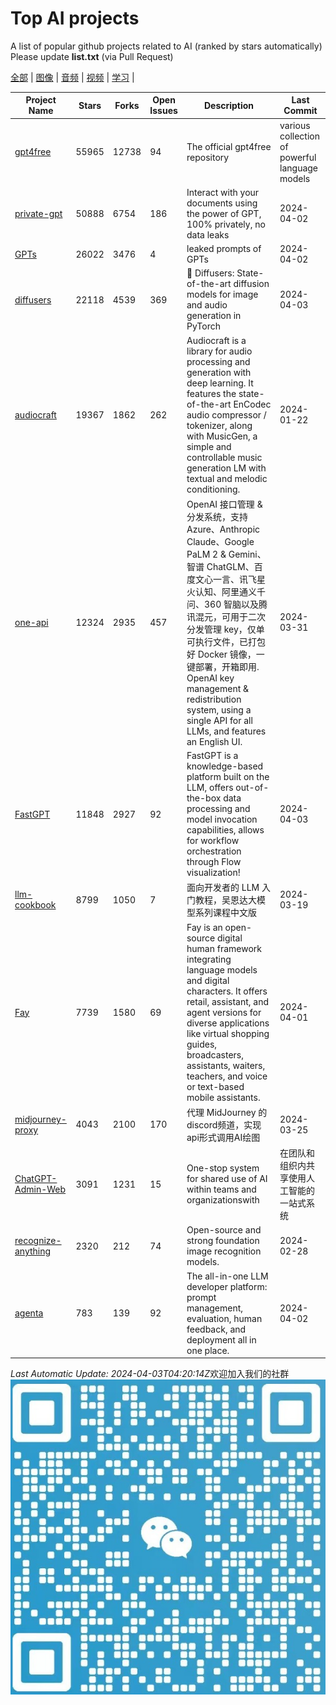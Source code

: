 # Top AI projects
A list of popular github projects related to AI (ranked by stars automatically)
Please update **list.txt** (via Pull Request)

<a href="./README.md">全部</a> |   <a href="./READMEpicture.md">图像</a> |   <a href="./READMEaudio.md">音频</a> | <a href="./READMEvideo.md">视频</a> | <a href="./READMElearn.md">学习</a> | 

| Project Name | Stars | Forks | Open Issues | Description | Last Commit |
| ------------ | ----- | ----- | ----------- | ----------- | ----------- |
| [gpt4free](https://github.com/xtekky/gpt4free) | 55965 | 12738 | 94 | The official gpt4free repository | various collection of powerful language models | 2024-03-28 |
| [private-gpt](https://github.com/zylon-ai/private-gpt) | 50888 | 6754 | 186 | Interact with your documents using the power of GPT, 100% privately, no data leaks | 2024-04-02 |
| [GPTs](https://github.com/linexjlin/GPTs) | 26022 | 3476 | 4 | leaked prompts of GPTs | 2024-04-02 |
| [diffusers](https://github.com/huggingface/diffusers) | 22118 | 4539 | 369 | 🤗 Diffusers: State-of-the-art diffusion models for image and audio generation in PyTorch | 2024-04-03 |
| [audiocraft](https://github.com/facebookresearch/audiocraft) | 19367 | 1862 | 262 | Audiocraft is a library for audio processing and generation with deep learning. It features the state-of-the-art EnCodec audio compressor / tokenizer, along with MusicGen, a simple and controllable music generation LM with textual and melodic conditioning. | 2024-01-22 |
| [one-api](https://github.com/songquanpeng/one-api) | 12324 | 2935 | 457 | OpenAI 接口管理 & 分发系统，支持 Azure、Anthropic Claude、Google PaLM 2 & Gemini、智谱 ChatGLM、百度文心一言、讯飞星火认知、阿里通义千问、360 智脑以及腾讯混元，可用于二次分发管理 key，仅单可执行文件，已打包好 Docker 镜像，一键部署，开箱即用. OpenAI key management & redistribution system, using a single API for all LLMs, and features an English UI. | 2024-03-31 |
| [FastGPT](https://github.com/labring/FastGPT) | 11848 | 2927 | 92 | FastGPT is a knowledge-based platform built on the LLM, offers out-of-the-box data processing and model invocation capabilities, allows for workflow orchestration through Flow visualization! | 2024-04-03 |
| [llm-cookbook](https://github.com/datawhalechina/llm-cookbook) | 8799 | 1050 | 7 | 面向开发者的 LLM 入门教程，吴恩达大模型系列课程中文版 | 2024-03-19 |
| [Fay](https://github.com/xszyou/Fay) | 7739 | 1580 | 69 | Fay is an open-source digital human framework integrating language models and digital characters. It offers retail, assistant, and agent versions for diverse applications like virtual shopping guides, broadcasters, assistants, waiters, teachers, and voice or text-based mobile assistants. | 2024-04-01 |
| [midjourney-proxy](https://github.com/novicezk/midjourney-proxy) | 4043 | 2100 | 170 | 代理 MidJourney 的discord频道，实现api形式调用AI绘图 | 2024-03-25 |
| [ChatGPT-Admin-Web](https://github.com/AprilNEA/ChatGPT-Admin-Web) | 3091 | 1231 | 15 | One-stop system for shared use of AI within teams and organizationswith | 在团队和组织内共享使用人工智能的一站式系统 | 2023-12-27 |
| [recognize-anything](https://github.com/xinyu1205/recognize-anything) | 2320 | 212 | 74 | Open-source and strong foundation image recognition models. | 2024-02-28 |
| [agenta](https://github.com/Agenta-AI/agenta) | 783 | 139 | 92 | The all-in-one LLM developer platform: prompt management, evaluation, human feedback, and deployment all in one place. | 2024-04-02 |

*Last Automatic Update: 2024-04-03T04:20:14Z*欢迎加入我们的社群 ![](https://raw.githubusercontent.com/mouuii/picture/master/weichat.jpg) 